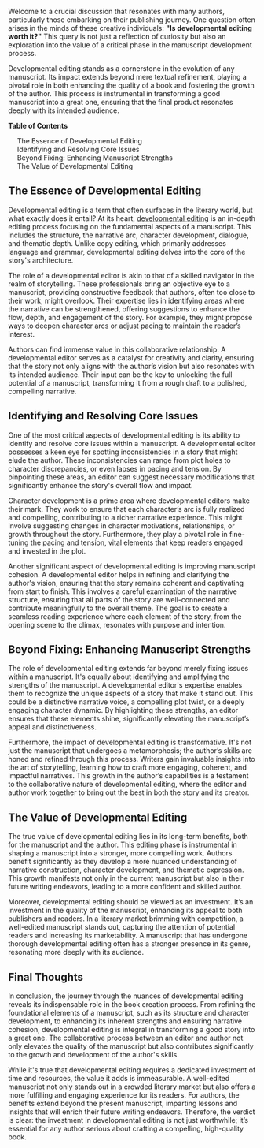 <div data-spy="scroll" data-target="#toc" data-offset="0">

<p>Welcome to a crucial discussion that resonates with many authors, particularly those embarking on their publishing journey. One question often arises in the minds of these creative individuals: <strong>"Is developmental editing worth it?"</strong> This query is not just a reflection of curiosity but also an exploration into the value of a critical phase in the manuscript development process.</p>

<p>Developmental editing stands as a cornerstone in the evolution of any manuscript. Its impact extends beyond mere textual refinement, playing a pivotal role in both enhancing the quality of a book and fostering the growth of the author. This process is instrumental in transforming a good manuscript into a great one, ensuring that the final product resonates deeply with its intended audience.</p>

<div class="toc card bg-light" id="toc">
  <p class="card-header"><strong>Table of Contents</strong></p>
  <div class="card-body">
    <ul>
      <li><a href="#the-essence-of-developmental-editing">The Essence of Developmental Editing</a></li>
      <li><a href="#identifying-and-resolving-core-issues">Identifying and Resolving Core Issues</a></li>
      <li><a href="#beyond-fixing-enhancing-manuscript-strengths">Beyond Fixing: Enhancing Manuscript Strengths</a></li>
      <li><a href="#the-value-of-developmental-editing">The Value of Developmental Editing</a></li>
    </ul>
  </div>
</div>

<h2 id="the-essence-of-developmental-editing">The Essence of Developmental Editing</h2>

<p>Developmental editing is a term that often surfaces in the literary world, but what exactly does it entail? At its heart, <a href="https://bubblecow.com/developmental_editing">developmental editing</a> is an in-depth editing process focusing on the fundamental aspects of a manuscript. This includes the structure, the narrative arc, character development, dialogue, and thematic depth. Unlike copy editing, which primarily addresses language and grammar, developmental editing delves into the core of the story's architecture.</p>

<p>The role of a developmental editor is akin to that of a skilled navigator in the realm of storytelling. These professionals bring an objective eye to a manuscript, providing constructive feedback that authors, often too close to their work, might overlook. Their expertise lies in identifying areas where the narrative can be strengthened, offering suggestions to enhance the flow, depth, and engagement of the story. For example, they might propose ways to deepen character arcs or adjust pacing to maintain the reader’s interest.</p>

<p>Authors can find immense value in this collaborative relationship. A developmental editor serves as a catalyst for creativity and clarity, ensuring that the story not only aligns with the author’s vision but also resonates with its intended audience. Their input can be the key to unlocking the full potential of a manuscript, transforming it from a rough draft to a polished, compelling narrative.</p>

<h2 id="identifying-and-resolving-core-issues">Identifying and Resolving Core Issues</h2>

<p>One of the most critical aspects of developmental editing is its ability to identify and resolve core issues within a manuscript. A developmental editor possesses a keen eye for spotting inconsistencies in a story that might elude the author. These inconsistencies can range from plot holes to character discrepancies, or even lapses in pacing and tension. By pinpointing these areas, an editor can suggest necessary modifications that significantly enhance the story's overall flow and impact. </p>

<p>Character development is a prime area where developmental editors make their mark. They work to ensure that each character’s arc is fully realized and compelling, contributing to a richer narrative experience. This might involve suggesting changes in character motivations, relationships, or growth throughout the story. Furthermore, they play a pivotal role in fine-tuning the pacing and tension, vital elements that keep readers engaged and invested in the plot.</p>

<p>Another significant aspect of developmental editing is improving manuscript cohesion. A developmental editor helps in refining and clarifying the author's vision, ensuring that the story remains coherent and captivating from start to finish. This involves a careful examination of the narrative structure, ensuring that all parts of the story are well-connected and contribute meaningfully to the overall theme. The goal is to create a seamless reading experience where each element of the story, from the opening scene to the climax, resonates with purpose and intention.</p>

<h2 id="beyond-fixing-enhancing-manuscript-strengths">Beyond Fixing: Enhancing Manuscript Strengths</h2>

<p>The role of developmental editing extends far beyond merely fixing issues within a manuscript. It's equally about identifying and amplifying the strengths of the manuscript. A developmental editor's expertise enables them to recognize the unique aspects of a story that make it stand out. This could be a distinctive narrative voice, a compelling plot twist, or a deeply engaging character dynamic. By highlighting these strengths, an editor ensures that these elements shine, significantly elevating the manuscript’s appeal and distinctiveness.</p>

<p>Furthermore, the impact of developmental editing is transformative. It's not just the manuscript that undergoes a metamorphosis; the author’s skills are honed and refined through this process. Writers gain invaluable insights into the art of storytelling, learning how to craft more engaging, coherent, and impactful narratives. This growth in the author’s capabilities is a testament to the collaborative nature of developmental editing, where the editor and author work together to bring out the best in both the story and its creator. 

<h2 id="the-value-of-developmental-editing">The Value of Developmental Editing</h2>

<p>The true value of developmental editing lies in its long-term benefits, both for the manuscript and the author. This editing phase is instrumental in shaping a manuscript into a stronger, more compelling work. Authors benefit significantly as they develop a more nuanced understanding of narrative construction, character development, and thematic expression. This growth manifests not only in the current manuscript but also in their future writing endeavors, leading to a more confident and skilled author.</p>

<p>Moreover, developmental editing should be viewed as an investment. It’s an investment in the quality of the manuscript, enhancing its appeal to both publishers and readers. In a literary market brimming with competition, a well-edited manuscript stands out, capturing the attention of potential readers and increasing its marketability. A manuscript that has undergone thorough developmental editing often has a stronger presence in its genre, resonating more deeply with its audience.</p>

<h2>Final Thoughts</h2>

<p>In conclusion, the journey through the nuances of developmental editing reveals its indispensable role in the book creation process. From refining the foundational elements of a manuscript, such as its structure and character development, to enhancing its inherent strengths and ensuring narrative cohesion, developmental editing is integral in transforming a good story into a great one. The collaborative process between an editor and author not only elevates the quality of the manuscript but also contributes significantly to the growth and development of the author's skills.</p>

<p>While it's true that developmental editing requires a dedicated investment of time and resources, the value it adds is immeasurable. A well-edited manuscript not only stands out in a crowded literary market but also offers a more fulfilling and engaging experience for its readers. For authors, the benefits extend beyond the present manuscript, imparting lessons and insights that will enrich their future writing endeavors. Therefore, the verdict is clear: the investment in developmental editing is not just worthwhile; it’s essential for any author serious about crafting a compelling, high-quality book.</p>

</div>